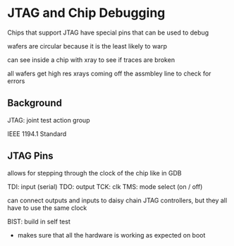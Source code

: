 # JTAG and Chip Debugging

Chips that support JTAG have special pins that can be used to debug

wafers are circular because it is the least likely to warp

can see inside a chip with xray to see if traces are broken

all wafers get high res xrays coming off the assmbley line to check for errors

## Background

JTAG: joint test action group

IEEE 1194.1 Standard

## JTAG Pins

allows for stepping through the clock of the chip like in GDB

TDI: input (serial)
TDO: output 
TCK: clk 
TMS: mode select (on / off)

can connect outputs and inputs to daisy chain JTAG controllers, but they all have to use the same clock

BIST: build in self test
- makes sure that all the hardware is working as expected on boot


